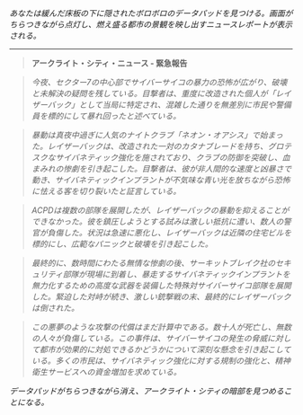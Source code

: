 _あなたは緩んだ床板の下に隠されたボロボロのデータパッドを見つける。画面がちらつきながら点灯し、燃え盛る都市の景観を映し出すニュースレポートが表示される。_

---

> **アークライト・シティ・ニュース - 緊急報告**

> _今夜、セクター7の中心部でサイバーサイコの暴力の恐怖が広がり、破壊と未解決の疑問を残している。目撃者は、重度に改造された個人が「レイザーバック」として当局に特定され、混雑した通りを無差別に市民や警備員を標的にして暴れ回ったと述べている。_

> _暴動は真夜中過ぎに人気のナイトクラブ「ネオン・オアシス」で始まった。レイザーバックは、改造された一対のカタナブレードを持ち、グロテスクなサイバネティック強化を施されており、クラブの防御を突破し、血まみれの惨劇を引き起こした。目撃者は、彼が非人間的な速度と凶暴さで動き、サイバネティックインプラントが不気味な青い光を放ちながら恐怖に怯える客を切り裂いたと証言している。_

> _ACPDは複数の部隊を展開したが、レイザーバックの暴動を抑えることができなかった。彼を鎮圧しようとする試みは激しい抵抗に遭い、数人の警官が負傷した。状況は急速に悪化し、レイザーバックは近隣の住宅ビルを標的にし、広範なパニックと破壊を引き起こした。_

> _最終的に、数時間にわたる無情な惨劇の後、サーキットブレイク社のセキュリティ部隊が現場に到着し、暴走するサイバネティックインプラントを無力化するための高度な武器を装備した特殊対サイバーサイコ部隊を展開した。緊迫した対峙が続き、激しい銃撃戦の末、最終的にレイザーバックは倒された。_

> _この悪夢のような攻撃の代償はまだ計算中である。数十人が死亡し、無数の人々が負傷している。この事件は、サイバーサイコの発生の脅威に対して都市が効果的に対処できるかどうかについて深刻な懸念を引き起こしている。多くの市民は、サイバネティック強化に対する規制の強化と、精神衛生サービスへの資金増加を求めている。_

_データパッドがちらつきながら消え、アークライト・シティの暗部を見つめることになる。_
